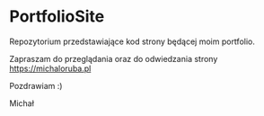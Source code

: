 # PortfolioSite

Repozytorium przedstawiające kod strony będącej moim portfolio.

Zapraszam do przeglądania oraz do odwiedzania strony https://michaloruba.pl



Pozdrawiam :)

Michał
